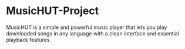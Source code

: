 # MusicHUT-Project
MusicHUT is a simple and powerful music player that lets you play downloaded songs in any language with a clean interface and essential playback features. 
